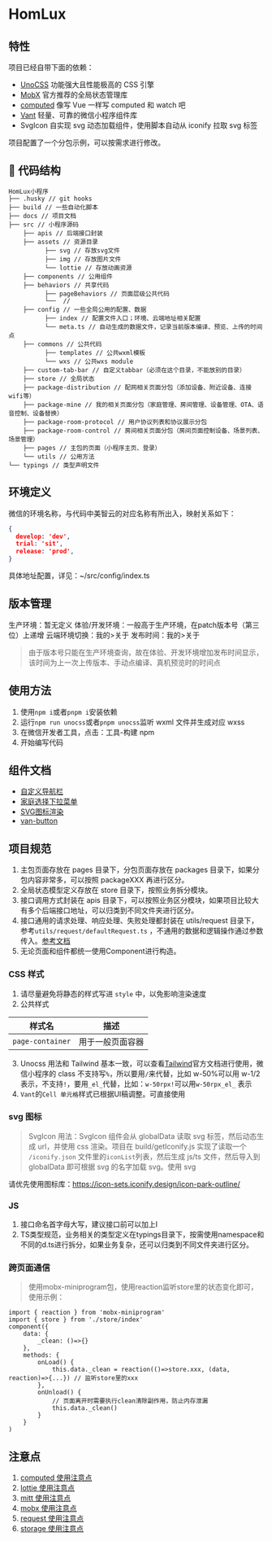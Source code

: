 # HomLux

## 特性

项目已经自带下面的依赖：

- [UnoCSS](https://github.com/MellowCo/unocss-preset-weapp) 功能强大且性能极高的 CSS 引擎
- [MobX](https://github.com/wechat-miniprogram/mobx-miniprogram-bindings) 官方推荐的全局状态管理库
- [computed](https://github.com/wechat-miniprogram/computed) 像写 Vue 一样写 computed 和 watch 吧
- [Vant](https://vant-contrib.gitee.io/vant-weapp) 轻量、可靠的微信小程序组件库
- SvgIcon 自实现 svg 动态加载组件，使用脚本自动从 iconify 拉取 svg 标签

项目配置了一个分包示例，可以按需求进行修改。

## 📁 代码结构

```
HomLux小程序
├── .husky // git hooks
├── build // 一些自动化脚本
├── docs // 项目文档
├── src // 小程序源码
    ├── apis // 后端接口封装
    ├── assets // 资源目录
          ├── svg // 存放svg文件
          ├── img // 存放图片文件
          └── lottie // 存放动画资源
    ├── components // 公用组件
    ├── behaviors // 共享代码
          ├── pageBehaviors // 页面层级公共代码
          └──  // 
    ├── config // 一些全局公用的配置、数据
          ├── index // 配置文件入口；环境、云端地址相关配置
          └── meta.ts // 自动生成的数据文件，记录当前版本编译、预览、上传的时间点
    ├── commons // 公共代码
          ├── templates // 公共wxml模板
          └── wxs // 公共wxs module
    ├── custom-tab-bar // 自定义tabbar（必须在这个目录，不能放别的目录）
    ├── store // 全局状态
    ├── package-distribution // 配网相关页面分包（添加设备、附近设备、连接wifi等）
    ├── package-mine // 我的相关页面分包（家庭管理、房间管理、设备管理、OTA、语音控制、设备替换）
    ├── package-room-protocol // 用户协议列表和协议展示分包
    ├── package-room-control // 房间相关页面分包（房间页面控制设备、场景列表、场景管理）
    ├── pages // 主包的页面（小程序主页、登录）
    └── utils // 公用方法
└── typings // 类型声明文件
```
## 环境定义
微信的环境名称，与代码中美智云的对应名称有所出入，映射关系如下：
```JSON
{
  develop: 'dev',
  trial: 'sit',
  release: 'prod',
}
```
具体地址配置，详见：~/src/config/index.ts

## 版本管理
生产环境：暂无定义
体验/开发环境：一般高于生产环境，在patch版本号（第三位）上递增
云端环境切换：我的>关于
发布时间：我的>关于

> 由于版本号只能在生产环境查询，故在体验、开发环境增加发布时间显示，该时间为上一次上传版本、手动点编译、真机预览时的时间点

## 使用方法

1. 使用`npm i`或者`pnpm i`安装依赖
2. 运行`npm run unocss`或者`pnpm unocss`监听 wxml 文件并生成对应 wxss
3. 在微信开发者工具，点击：工具-构建 npm
4. 开始编写代码

## 组件文档

- [自定义导航栏](docs/components/custom-nav-bar.md)
- [家庭选择下拉菜单](docs/components/home-select-menu.md)
- [SVG图标渲染](docs/components/svg-icon.md)
- [van-button](docs/components/van-button.md)

## 项目规范

1. 主包页面存放在 pages 目录下，分包页面存放在 packages 目录下，如果分包内容非常多，可以按照 packageXXX 再进行区分。
2. 全局状态模型定义存放在 store 目录下，按照业务拆分模块。
3. 接口调用方式封装在 apis 目录下，可以按照业务区分模块，如果项目比较大有多个后端接口地址，可以归类到不同文件夹进行区分。
4. 接口通用的请求处理、响应处理、失败处理都封装在 utils/request 目录下，参考`utils/request/defaultRequest.ts`
   ，不通用的数据和逻辑操作通过参数传入。[参考文档](docs/request使用说明.md)
5. 无论页面和组件都统一使用Component进行构造。

### CSS 样式

1. 请尽量避免将静态的样式写进 `style` 中，以免影响渲染速度
2. 公共样式

| 样式名              | 描述       |
|------------------|----------|
| `page-container` | 用于一般页面容器 |

3. Unocss 用法和 Tailwind 基本一致，可以查看[Tailwind](https://tailwindcss.com/)官方文档进行使用，微信小程序的 class
   不支持写`%`，所以要用`/`来代替，比如 w-50%可以用 w-1/2 表示，不支持`!`，要用`_el_`代替，比如：`w-50rpx!`可以用`w-50rpx_el_`
   表示
4. `Vant`的`Cell 单元格`样式已根据UI稿调整。可直接使用

### svg 图标

> SvgIcon 用法：SvgIcon 组件会从 globalData 读取 svg 标签，然后动态生成 url，并使用 css 渲染。项目在 build/getIconify.js
> 实现了读取一个 `/iconify.json` 文件里的`iconList`列表，然后生成 js/ts 文件，然后导入到 globalData 即可根据 svg 的名字加载
> svg。使用
> svg

请优先使用图标库：https://icon-sets.iconify.design/icon-park-outline/

### JS

1. 接口命名首字母大写，建议接口前可以加上I
2. TS类型规范，业务相关的类型定义在typings目录下，按需使用namespace和不同的d.ts进行拆分，如果业务复杂，还可以归类到不同文件夹进行区分。

### 跨页面通信

> 使用mobx-miniprogram包，使用reaction监听store里的状态变化即可，使用示例：

```
import { reaction } from 'mobx-miniprogram'
import { store } from './store/index'
component({
    data: {
        _clean: ()=>{}
    },
    methods: {
        onLoad() {
            this.data._clean = reaction(()=>store.xxx, (data, reaction)=>{...}) // 监听store里的xxx
        },
        onUnload() {
            // 页面离开时需要执行clean清除副作用，防止内存泄漏
            this.data._clean()
        }
    }
)
```

## 注意点

1. [computed 使用注意点](./docs/computed使用说明.md)
2. [lottie 使用注意点](./docs/lottie使用说明.md)
2. [mitt 使用注意点](./docs/mitt使用说明.md)
3. [mobx 使用注意点](./docs/mobx使用说明.md)
4. [request 使用注意点](./docs/request使用说明.md)
5. [storage 使用注意点](./docs/storage使用说明.md)
